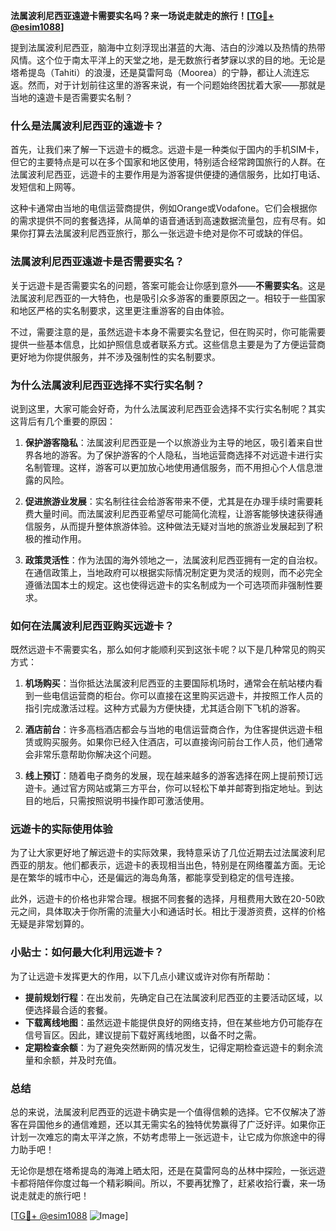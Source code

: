 **法属波利尼西亚遠遊卡需要实名吗？来一场说走就走的旅行！[[TG💪+ @esim1088](https://t.me/s/esim1088)]**

提到法属波利尼西亚，脑海中立刻浮现出湛蓝的大海、洁白的沙滩以及热情的热带风情。这个位于南太平洋上的天堂之地，是无数旅行者梦寐以求的目的地。无论是塔希提岛（Tahiti）的浪漫，还是莫雷阿岛（Moorea）的宁静，都让人流连忘返。然而，对于计划前往这里的游客来说，有一个问题始终困扰着大家——那就是当地的遠遊卡是否需要实名制？

### 什么是法属波利尼西亚的遠遊卡？

首先，让我们来了解一下远遊卡的概念。远遊卡是一种类似于国内的手机SIM卡，但它的主要特点是可以在多个国家和地区使用，特别适合经常跨国旅行的人群。在法属波利尼西亚，远遊卡的主要作用是为游客提供便捷的通信服务，比如打电话、发短信和上网等。

这种卡通常由当地的电信运营商提供，例如Orange或Vodafone。它们会根据你的需求提供不同的套餐选择，从简单的语音通话到高速数据流量包，应有尽有。如果你打算去法属波利尼西亚旅行，那么一张远遊卡绝对是你不可或缺的伴侣。

### 法属波利尼西亚遠遊卡是否需要实名？

关于远遊卡是否需要实名的问题，答案可能会让你感到意外——**不需要实名**。这是法属波利尼西亚的一大特色，也是吸引众多游客的重要原因之一。相较于一些国家和地区严格的实名制要求，这里更注重游客的自由体验。

不过，需要注意的是，虽然远遊卡本身不需要实名登记，但在购买时，你可能需要提供一些基本信息，比如护照信息或者联系方式。这些信息主要是为了方便运营商更好地为你提供服务，并不涉及强制性的实名制要求。

### 为什么法属波利尼西亚选择不实行实名制？

说到这里，大家可能会好奇，为什么法属波利尼西亚会选择不实行实名制呢？其实这背后有几个重要的原因：

1. **保护游客隐私**：法属波利尼西亚是一个以旅游业为主导的地区，吸引着来自世界各地的游客。为了保护游客的个人隐私，当地运营商选择不对远遊卡进行实名制管理。这样，游客可以更加放心地使用通信服务，而不用担心个人信息泄露的风险。

2. **促进旅游业发展**：实名制往往会给游客带来不便，尤其是在办理手续时需要耗费大量时间。而法属波利尼西亚希望尽可能简化流程，让游客能够快速获得通信服务，从而提升整体旅游体验。这种做法无疑对当地的旅游业发展起到了积极的推动作用。

3. **政策灵活性**：作为法国的海外领地之一，法属波利尼西亚拥有一定的自治权。在通信政策上，当地政府可以根据实际情况制定更为灵活的规则，而不必完全遵循法国本土的规定。这也使得远遊卡的实名制成为一个可选项而非强制性要求。

### 如何在法属波利尼西亚购买远遊卡？

既然远遊卡不需要实名，那么如何才能顺利买到这张卡呢？以下是几种常见的购买方式：

1. **机场购买**：当你抵达法属波利尼西亚的主要国际机场时，通常会在航站楼内看到一些电信运营商的柜台。你可以直接在这里购买远遊卡，并按照工作人员的指引完成激活过程。这种方式最为方便快捷，尤其适合刚下飞机的游客。

2. **酒店前台**：许多高档酒店都会与当地的电信运营商合作，为住客提供远遊卡租赁或购买服务。如果你已经入住酒店，可以直接询问前台工作人员，他们通常会非常乐意帮助你解决这个问题。

3. **线上预订**：随着电子商务的发展，现在越来越多的游客选择在网上提前预订远遊卡。通过官方网站或第三方平台，你可以轻松下单并邮寄到指定地址。到达目的地后，只需按照说明书操作即可激活使用。

### 远遊卡的实际使用体验

为了让大家更好地了解远遊卡的实际效果，我特意采访了几位近期去过法属波利尼西亚的朋友。他们都表示，远遊卡的表现相当出色，特别是在网络覆盖方面。无论是在繁华的城市中心，还是偏远的海岛角落，都能享受到稳定的信号连接。

此外，远遊卡的价格也非常合理。根据不同套餐的选择，月租费用大致在20-50欧元之间，具体取决于你所需的流量大小和通话时长。相比于漫游资费，这样的价格无疑是非常划算的。

### 小贴士：如何最大化利用远遊卡？

为了让远遊卡发挥更大的作用，以下几点小建议或许对你有所帮助：

- **提前规划行程**：在出发前，先确定自己在法属波利尼西亚的主要活动区域，以便选择最合适的套餐。
- **下载离线地图**：虽然远遊卡能提供良好的网络支持，但在某些地方仍可能存在信号盲区。因此，建议提前下载好离线地图，以备不时之需。
- **定期检查余额**：为了避免突然断网的情况发生，记得定期检查远遊卡的剩余流量和余额，并及时充值。

### 总结

总的来说，法属波利尼西亚的远遊卡确实是一个值得信赖的选择。它不仅解决了游客在异国他乡的通信难题，还以其无需实名的独特优势赢得了广泛好评。如果你正计划一次难忘的南太平洋之旅，不妨考虑带上一张远遊卡，让它成为你旅途中的得力助手吧！

无论你是想在塔希提岛的海滩上晒太阳，还是在莫雷阿岛的丛林中探险，一张远遊卡都将陪伴你度过每一个精彩瞬间。所以，不要再犹豫了，赶紧收拾行囊，来一场说走就走的旅行吧！

[[TG💪+ @esim1088](https://t.me/s/esim1088) ![Image](https://i.postimg.cc/4NQfJmqS/Snipaste-2025-05-13-00-14-12.png)]